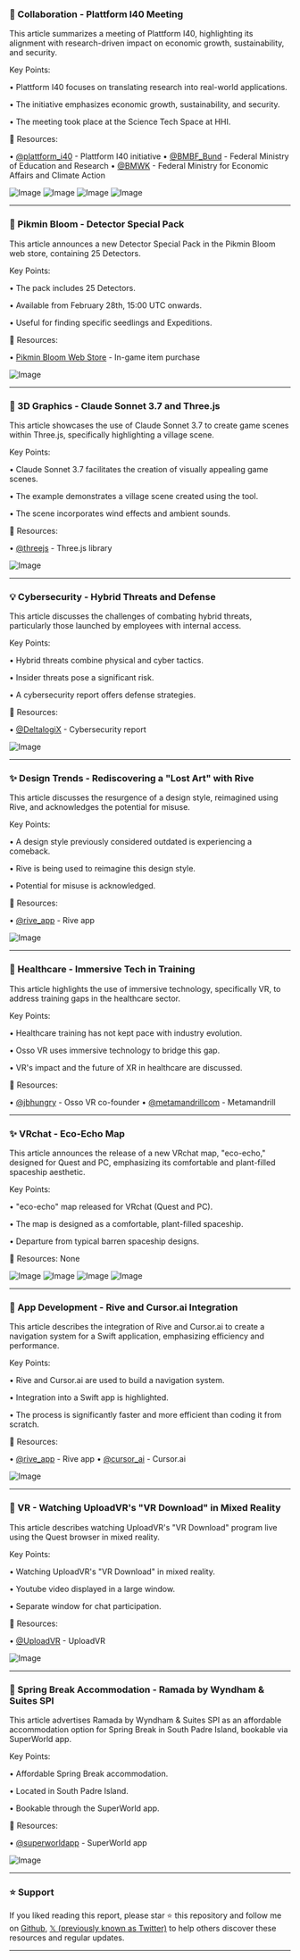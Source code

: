 ### 🤖 Collaboration - Plattform I40 Meeting

This article summarizes a meeting of Plattform I40, highlighting its alignment with research-driven impact on economic growth, sustainability, and security.

Key Points:

• Plattform I40 focuses on translating research into real-world applications.

• The initiative emphasizes economic growth, sustainability, and security.

• The meeting took place at the Science Tech Space at HHI.


🔗 Resources:

• [@plattform_i40](https://twitter.com/plattform_i40) - Plattform I40 initiative
• [@BMBF_Bund](https://twitter.com/BMBF_Bund) - Federal Ministry of Education and Research
• [@BMWK](https://twitter.com/BMWK) - Federal Ministry for Economic Affairs and Climate Action

![Image](https://pbs.twimg.com/media/Gk3tOLSWgAAqQ2A?format=jpg&name=360x360)
![Image](https://pbs.twimg.com/media/Gk3tOLMWcAAZKfs?format=jpg&name=360x360)
![Image](https://pbs.twimg.com/media/Gk3tOLLXMAASyIV?format=jpg&name=360x360)
![Image](https://pbs.twimg.com/media/Gk3tOLUWkAAulIG?format=jpg&name=360x360)


---
### 🚀 Pikmin Bloom - Detector Special Pack

This article announces a new Detector Special Pack in the Pikmin Bloom web store, containing 25 Detectors.

Key Points:

• The pack includes 25 Detectors.

• Available from February 28th, 15:00 UTC onwards.

• Useful for finding specific seedlings and Expeditions.


🔗 Resources:

• [Pikmin Bloom Web Store](https://store.pikminbloom.com) - In-game item purchase

![Image](https://pbs.twimg.com/media/Gk1hFA9W4AAcLYr?format=jpg&name=small)


---
### 🤖 3D Graphics - Claude Sonnet 3.7 and Three.js

This article showcases the use of Claude Sonnet 3.7 to create game scenes within Three.js, specifically highlighting a village scene.

Key Points:

• Claude Sonnet 3.7 facilitates the creation of visually appealing game scenes.

• The example demonstrates a village scene created using the tool.

• The scene incorporates wind effects and ambient sounds.


🔗 Resources:

• [@threejs](https://twitter.com/threejs) - Three.js library

![Image](https://pbs.twimg.com/ext_tw_video_thumb/1895250037619200000/pu/img/pGNzWh7h_DH8EAAB.jpg)


---
### 💡 Cybersecurity - Hybrid Threats and Defense

This article discusses the challenges of combating hybrid threats, particularly those launched by employees with internal access.

Key Points:

• Hybrid threats combine physical and cyber tactics.

• Insider threats pose a significant risk.

• A cybersecurity report offers defense strategies.


🔗 Resources:

• [@DeltalogiX](https://twitter.com/DeltalogiX) - Cybersecurity report

![Image](https://pbs.twimg.com/media/Gk08xFzWgAAOlNF?format=jpg&name=small)


---
### ✨ Design Trends - Rediscovering a "Lost Art" with Rive

This article discusses the resurgence of a design style, reimagined using Rive, and acknowledges the potential for misuse.

Key Points:

• A design style previously considered outdated is experiencing a comeback.

• Rive is being used to reimagine this design style.

•  Potential for misuse is acknowledged.


🔗 Resources:

• [@rive_app](https://twitter.com/rive_app) - Rive app

![Image](https://pbs.twimg.com/media/Gk0EHgGaoAQc494?format=png&name=small)


---
### 🤖 Healthcare - Immersive Tech in Training

This article highlights the use of immersive technology, specifically VR, to address training gaps in the healthcare sector.

Key Points:

• Healthcare training has not kept pace with industry evolution.

• Osso VR uses immersive technology to bridge this gap.

• VR's impact and the future of XR in healthcare are discussed.


🔗 Resources:

• [@jbhungry](https://twitter.com/jbhungry) - Osso VR co-founder
• [@metamandrillcom](https://twitter.com/metamandrillcom) - Metamandrill


---
### ✨ VRchat - Eco-Echo Map

This article announces the release of a new VRchat map, "eco-echo," designed for Quest and PC, emphasizing its comfortable and plant-filled spaceship aesthetic.

Key Points:

• "eco-echo" map released for VRchat (Quest and PC).

• The map is designed as a comfortable, plant-filled spaceship.

• Departure from typical barren spaceship designs.


🔗 Resources: None


![Image](https://pbs.twimg.com/media/GkyQkksaoAIETaD?format=jpg&name=360x360)
![Image](https://pbs.twimg.com/media/GkyQnu3aoAA2IBo?format=jpg&name=360x360)
![Image](https://pbs.twimg.com/media/GkyQnvfXcAAyvQC?format=jpg&name=360x360)
![Image](https://pbs.twimg.com/media/GkyQnvnX0AAO3Sy?format=jpg&name=360x360)


---
### 🤖 App Development - Rive and Cursor.ai Integration

This article describes the integration of Rive and Cursor.ai to create a navigation system for a Swift application, emphasizing efficiency and performance.

Key Points:

• Rive and Cursor.ai are used to build a navigation system.

• Integration into a Swift app is highlighted.

• The process is significantly faster and more efficient than coding it from scratch.


🔗 Resources:

• [@rive_app](https://twitter.com/rive_app) - Rive app
• [@cursor_ai](https://twitter.com/cursor_ai) - Cursor.ai

![Image](https://pbs.twimg.com/ext_tw_video_thumb/1895185787186225154/pu/img/8JzG-e9TAL6Z1vvM.jpg)


---
### 🤖 VR - Watching UploadVR's "VR Download" in Mixed Reality

This article describes watching UploadVR's "VR Download" program live using the Quest browser in mixed reality.

Key Points:

• Watching UploadVR's "VR Download" in mixed reality.

• Youtube video displayed in a large window.

• Separate window for chat participation.


🔗 Resources:

• [@UploadVR](https://twitter.com/UploadVR) - UploadVR

![Image](https://pbs.twimg.com/media/Gkz9VOsXgAAx7jB?format=jpg&name=small)


---
### 🚀 Spring Break Accommodation - Ramada by Wyndham & Suites SPI

This article advertises Ramada by Wyndham & Suites SPI as an affordable accommodation option for Spring Break in South Padre Island, bookable via SuperWorld app.

Key Points:

• Affordable Spring Break accommodation.

• Located in South Padre Island.

• Bookable through the SuperWorld app.


🔗 Resources:

• [@superworldapp](https://twitter.com/superworldapp) - SuperWorld app

![Image](https://pbs.twimg.com/media/Gkusr0DXoAA7S96?format=jpg&name=small)


---

### ⭐️ Support

If you liked reading this report, please star ⭐️ this repository and follow me on [Github](https://github.com/Drix10), [𝕏 (previously known as Twitter)](https://x.com/DRIX_10_) to help others discover these resources and regular updates.

---